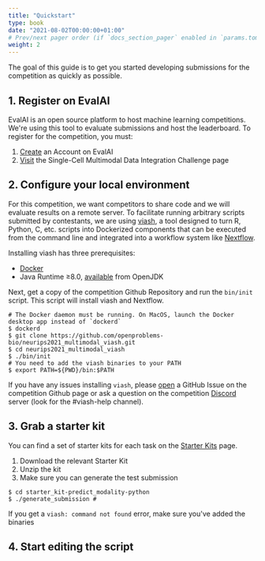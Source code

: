```yaml
---
title: "Quickstart"
type: book
date: "2021-08-02T00:00:00+01:00"
# Prev/next pager order (if `docs_section_pager` enabled in `params.toml`)
weight: 2
---
```


The goal of this guide is to get you started developing submissions for the competition as quickly as possible.

## 1. Register on EvalAI

EvalAI is an open source platform to host machine learning competitions. We're using this tool to evaluate submissions and host the leaderboard. To register for the competition, you must:

1. [Create](https://eval.ai/auth/signup) an Account on EvalAI
2. [Visit](https://eval.ai/web/challenges/challenge-page/1111/overview) the Single-Cell Multimodal Data Integration Challenge page

## 2. Configure your local environment

For this competition, we want competitors to share code and we will evaluate results on a remote server. To facilitate running arbitrary scripts submitted by contestants, we are using [viash](https://viash.io), a tool designed to turn R, Python, C, etc. scripts into Dockerized components that can be executed from the command line and integrated into a workflow system like [Nextflow](https://www.nextflow.io/).

Installing viash has three prerequisites:

* [Docker](https://docs.docker.com/get-docker/)
* Java Runtime ≥8.0, [available](https://adoptopenjdk.net/?variant=openjdk11&jvmVariant=hotspot) from OpenJDK

Next, get a copy of the competition Github Repository and run the `bin/init` script. This script will install viash and Nextflow.

```
# The Docker daemon must be running. On MacOS, launch the Docker desktop app instead of `dockerd`
$ dockerd
$ git clone https://github.com/openproblems-bio/neurips2021_multimodal_viash.git
$ cd neurips2021_multimodal_viash
$ ./bin/init
# You need to add the viash binaries to your PATH
$ export PATH=${PWD}/bin:$PATH
```

If you have any issues installing `viash`, please [open](https://github.com/openproblems-bio/neurips2021_multimodal_viash/issues) a GitHub Issue on the competition Github page or ask a question on the competition [Discord](https://discord.gg/Q3RKGMGD3E) server (look for the #viash-help channel).

## 3. Grab a starter kit

You can find a set of starter kits for each task on the [Starter Kits](/neurips_docs/submission/starter_kits/) page.

1. Download the relevant Starter Kit
2. Unzip the kit
3. Make sure you can generate the test submission

```
$ cd starter_kit-predict_modality-python
$ ./generate_submission #
```

If you get a `viash: command not found` error, make sure you've added the binaries

## 4. Start editing the script
